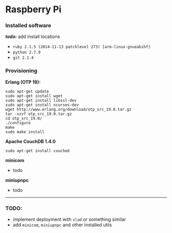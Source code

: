 # Raspberry Pi

### Installed software
***todo:*** add install locations

- `ruby 2.1.5 (2014-11-13 patchlevel 273) [arm-linux-gnueabihf]`
- `python 2.7.9`
- `git 2.1.4`

### Provisioning

**Erlang (OTP 19):**

```shell
sudo apt-get update
sudo apt-get install wget
sudo apt-get install libssl-dev
sudo apt-get install ncurses-dev
wget http://www.erlang.org/download/otp_src_19.0.tar.gz
tar -xzvf otp_src_19.0.tar.gz
cd otp_src_19.0/
./configure
make
sudo make install
```

**Apache CouchDB 1.4.0**

```shell
sudo apt-get install couched
```

**minicom**

- todo

**miniupnpc**

- todo

---
### TODO:
- implement deployment with `vlad` or something similar
- add `minicom`, `miniupnpc` and other installed utils